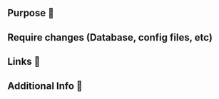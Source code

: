## Purpose :muscle:

## Require changes (Database, config files, etc)

## Links :link:

## Additional Info :book:

